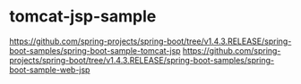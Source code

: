 # tomcat-jsp-sample

https://github.com/spring-projects/spring-boot/tree/v1.4.3.RELEASE/spring-boot-samples/spring-boot-sample-tomcat-jsp
https://github.com/spring-projects/spring-boot/tree/v1.4.3.RELEASE/spring-boot-samples/spring-boot-sample-web-jsp
